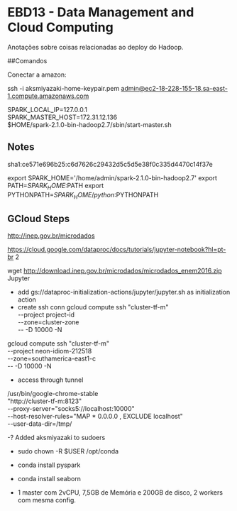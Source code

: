 # EBD13 - Data Management and Cloud Computing

Anotações sobre coisas relacionadas ao deploy do Hadoop.

##Comandos

Conectar a amazon:

ssh -i aksmiyazaki-home-keypair.pem admin@ec2-18-228-155-18.sa-east-1.compute.amazonaws.com

SPARK_LOCAL_IP=127.0.0.1 \
SPARK_MASTER_HOST=172.31.12.136 \
$HOME/spark-2.1.0-bin-hadoop2.7/sbin/start-master.sh


## Notes

sha1:ce571e696b25:c6d7626c29432d5c5d5e38f0c335d4470c14f37e

export SPARK_HOME='/home/admin/spark-2.1.0-bin-hadoop2.7'
export PATH=$SPARK_HOME:$PATH
export PYTHONPATH=$SPARK_HOME/python:$PYTHONPATH

## GCloud Steps
http://inep.gov.br/microdados

https://cloud.google.com/dataproc/docs/tutorials/jupyter-notebook?hl=pt-br
2


wget http://download.inep.gov.br/microdados/microdados_enem2016.zip
Jupyter
- add gs://dataproc-initialization-actions/jupyter/jupyter.sh as initialization action
- create ssh conn
    gcloud compute ssh "cluster-tf-m" \
  --project project-id \
  --zone=cluster-zone \
  -- -D 10000 -N

gcloud compute ssh "cluster-tf-m" \
  --project neon-idiom-212518 \
  --zone=southamerica-east1-c \
  -- -D 10000 -N

- access through tunnel

/usr/bin/google-chrome-stable \
    "http://cluster-tf-m:8123" \
    --proxy-server="socks5://localhost:10000" \
    --host-resolver-rules="MAP * 0.0.0.0 , EXCLUDE localhost" \
    --user-data-dir=/tmp/


-? Added aksmiyazaki to sudoers
- sudo chown -R $USER /opt/conda
- conda install pyspark
- conda install seaborn


- 1 master com 2vCPU, 7,5GB de Memória e 200GB de disco, 2 workers com mesma config.


